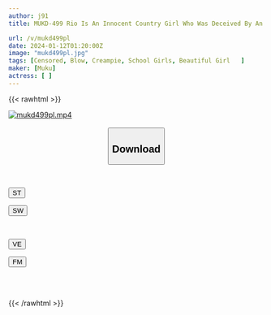 ```yaml
---
author: j91
title: MUKD-499 Rio Is An Innocent Country Girl Who Was Deceived By An Unscrupulous Ticket Reseller And Was Impregnated Many Times Through Creampie Transactions.

url: /v/mukd499pl
date: 2024-01-12T01:20:00Z
image: "mukd499pl.jpg"
tags: [Censored, Blow, Creampie, School Girls, Beautiful Girl	]
maker: [Muku]
actress: [ ]
---
```



{{< rawhtml >}}

<div class="video" data-videoid="pDw3kDWa2zUxZW">
    <a href="javascript:;">
        <img src="/v/mukd499pl/mukd499pl.jpg" width="WIDTH" height="HEIGHT" alt="mukd499pl.mp4" loading="lazy">
    </a>
</div>

<script type="text/javascript" src="https://j91.asia/asset/on-demand-st.js"></script>

<br>
  <link rel="stylesheet" href="https://j91.asia/asset/bs5.css">
  
  <center>
  <button class="btn btn-primary" type="button" data-bs-toggle="collapse" data-bs-target=".multi-collapse" aria-expanded="false" aria-controls="multiCollapseExample1 multiCollapseExample2"><h2>Download</h2></button></center>
</p>
<div class="row">
  <div class="col">
    <div class="collapse multi-collapse" id="multiCollapseExample1">
      <div class="card card-body">
	      	      <br>
<div class="buttons">  
<p><a href="https://streamtape.to/v/pDw3kDWa2zUxZW" target="_blank"><button class="btn-hover color-3"><i class="fa fa-download"></i> ST</button></a></p>
<p><a href="https://flaswish.com/6ejmswq10mh2" target="_blank"><button class="btn-hover color-2"><i class="fa fa-download"></i> SW</button></a></p></div>
    </div>
  </div>
</div>
  <div class="col">
    <div class="collapse multi-collapse" id="multiCollapseExample2">
      <div class="card card-body">
	      <br>
<div class="buttons">
<p><a href="javascript:;" target="_blank"><button class="btn-hover color-9"><i class="fa fa-download"></i> VE</button></a></p>
<p><a href="javascript:;" target="_blank"><button class="btn-hover color-8"><i class="fa fa-download"></i> FM</button></a></p></div>
<br><br>
      </div>
    </div>
  </div>
</div>

{{< /rawhtml >}}
